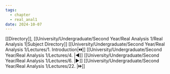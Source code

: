 ```yaml
---
tags:
  - chapter
  - real_anal1
date: 2024-10-07
---
```

[[Directory]], [[University/Undergraduate/Second Year/Real Analysis 1/Real Analysis 1|Subject Directory]]
[[University/Undergraduate/Second Year/Real Analysis 1/Lectures/1. Introduction|🞀🞀]] [[University/Undergraduate/Second Year/Real Analysis 1/Lectures/4. |◀]] [[University/Undergraduate/Second Year/Real Analysis 1/Lectures/6. |▶]] [[University/Undergraduate/Second Year/Real Analysis 1/Lectures/22. |🞂🞂]]
# 
## 
### 